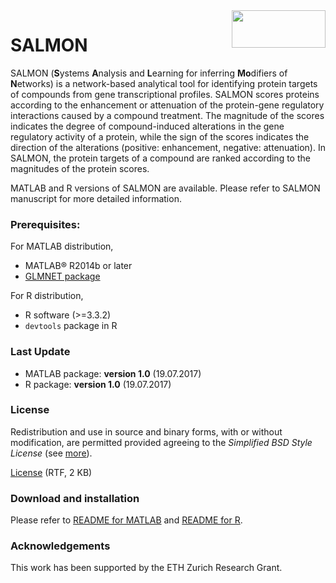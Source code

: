 <img style = "float: right;" src = "https://github.com/CABSEL/SALMON/blob/master/salmon_logo.png" width="150" height="60"> 


# SALMON

SALMON (**S**ystems **A**nalysis and **L**earning for inferring **Mo**difiers of **N**etworks) is a network-based analytical tool for identifying protein targets of compounds from gene transcriptional profiles. SALMON scores proteins according to the enhancement or attenuation of the protein-gene regulatory interactions caused by a compound treatment. The magnitude of the scores indicates the degree of compound-induced alterations in the gene regulatory activity of a protein, while the sign of the scores indicates the direction of the alterations (positive: enhancement, negative: attenuation). In SALMON, the protein targets of a compound are ranked according to the magnitudes of the protein scores. 

MATLAB and R versions of SALMON are available. Please refer to SALMON manuscript for more detailed information.


### Prerequisites:
For MATLAB distribution,
* MATLAB® R2014b or later
* [GLMNET package](http://web.stanford.edu/~hastie/glmnet_matlab/)

For R distribution,
* R software (>=3.3.2)
* `devtools` package in R


### Last Update
* MATLAB package: **version 1.0** (19.07.2017)
* R package: **version 1.0** (19.07.2017)


### License
Redistribution and use in source and binary forms, with or without modification, are permitted provided agreeing to the *Simplified BSD Style License* (see [more](http://opensource.org/licenses/bsd-license.php)).

[License](https://github.com/CABSEL/SALMON/blob/master/LICENSE) (RTF, 2 KB)


### Download and installation
Please refer to [README for MATLAB](https://github.com/CABSEL/SALMON/tree/master/salmon_MATLAB/salmon_1.0_MAT/readme.md) and [README for R](https://github.com/CABSEL/SALMON/tree/master/salmon_R/salmon_1.0_R/readme.md).

### Acknowledgements
This work has been supported by the ETH Zurich Research Grant.
